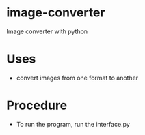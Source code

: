 # image-converter
Image converter with python 

# Uses
- convert images from one format to another
# Procedure
- To run the program, run the interface.py
